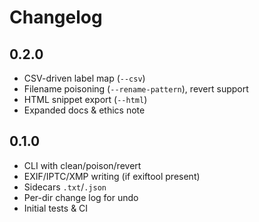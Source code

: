 # Changelog

## 0.2.0
- CSV-driven label map (`--csv`)
- Filename poisoning (`--rename-pattern`), revert support
- HTML snippet export (`--html`)
- Expanded docs & ethics note

## 0.1.0
- CLI with clean/poison/revert
- EXIF/IPTC/XMP writing (if exiftool present)
- Sidecars `.txt`/`.json`
- Per-dir change log for undo
- Initial tests & CI